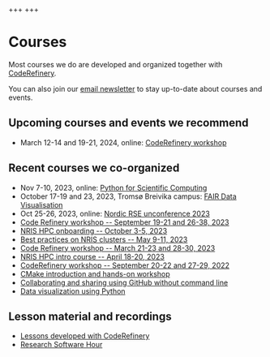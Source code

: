 +++
+++

# Courses

Most courses we do are developed and organized together with
[CodeRefinery](https://coderefinery.org/).

You can also join our [email newsletter](@/contact.md) to stay up-to-date about
courses and events.


## Upcoming courses and events we recommend

- March 12-14 and 19-21, 2024, online: [CodeRefinery workshop](https://coderefinery.github.io/2024-03-12-workshop/)


## Recent courses we co-organized

- Nov 7-10, 2023, online: [Python for Scientific Computing](https://scicomp.aalto.fi/training/scip/python-for-scicomp-2023/)
- October 17-19 and 23, 2023, Tromsø Breivika campus: [FAIR Data Visualisation](https://uit.no/tavla/artikkel/823818/fair_data_visualisation)
- Oct 25-26, 2023, online: [Nordic RSE unconference 2023](https://nordic-rse.org/events/2023-online-unconference/)
- [Code Refinery workshop -- September 19-21 and 26-38, 2023](https://coderefinery.org/workshops/upcoming/)
- [NRIS HPC onboarding -- October 3-5, 2023](https://documentation.sigma2.no/training/events/2023-10-hpc-on-boarding.html)
- [Best practices on NRIS clusters -- May 9-11, 2023](https://documentation.sigma2.no/training/events/2023-05-best-practices-on-NRIS-clusters.html)
- [Code Refinery workshop -- March 21-23 and 28-30, 2023](https://coderefinery.org/workshops/upcoming/)
- [NRIS HPC intro course -- April 18-20, 2023](https://documentation.sigma2.no/training/events/2023-04-hpc-on-boarding.html)
- [CodeRefinery workshop -- September 20-22 and 27-29, 2022](https://coderefinery.github.io/2022-09-20-workshop/)
- [CMake introduction and hands-on workshop](https://coderefinery.github.io/cmake-workshop/)
- [Collaborating and sharing using GitHub without command line](https://coderefinery.github.io/github-without-command-line/)
- [Data visualization using Python](https://coderefinery.github.io/data-visualization-python/)


## Lesson material and recordings

- [Lessons developed with CodeRefinery](https://coderefinery.org/lessons/)
- [Research Software Hour](https://researchsoftwarehour.github.io/)

